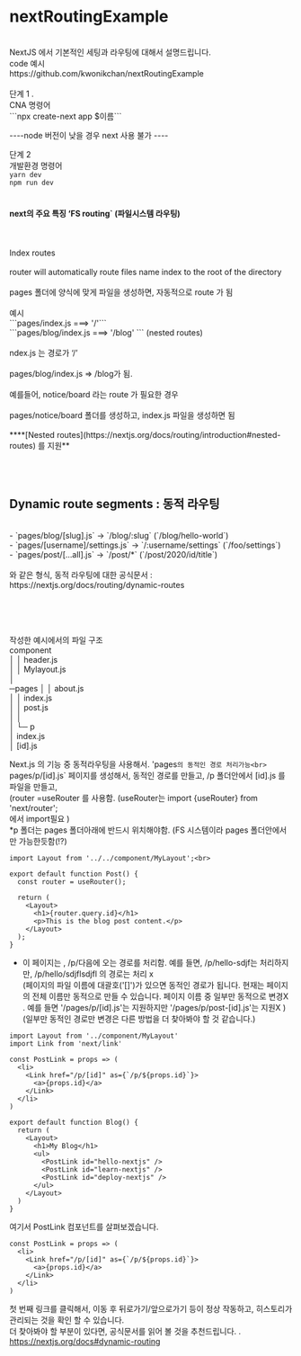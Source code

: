 # nextRoutingExample
<br>
NextJS 에서 기본적인 세팅과 라우팅에 대해서 설명드립니다. <br>
code 예시<br>
<a>https://github.com/kwonikchan/nextRoutingExample</a><br>

<br>
단계 1 . <br>
CNA 명령어 <br>
```npx create-next app $이름```<br>

----node 버전이 낮을 경우 next 사용 불가 ----<br>

단계 2<br>
개발환경 명령어<br>
```yarn dev```<br>
```npm run dev```<br>
<br>
<h4>next의 주요 특징 ‘FS routing` (파일시스템 라우팅) </h4><br>
<br>
Index routes <br>
<br>
router will automatically route files name index to the root of the directory <br>
<br>
pages 폴더에 양식에 맞게 파일을 생성하면, 자동적으로 route 가 됨<br>
<br>
예시<br>
```pages/index.js   ===> '/'```<br>
```pages/blog/index.js   ===> '/blog' ``` (nested routes)<br>
<br>
ndex.js 는 경로가 ‘/’<br>
<br>
pages/blog/index.js ⇒ /blog가 됨. <br>
<br>
예를들어, notice/board 라는 route 가 필요한 경우<br>
<br>
pages/notice/board 폴더를 생성하고, index.js 파일을 생성하면 됨 <br>
<br>
****[Nested routes](https://nextjs.org/docs/routing/introduction#nested-routes) 를 지원**

<br><br>
<h2> Dynamic route segments : 동적 라우팅 </h2>
<br>
- `pages/blog/[slug].js` → `/blog/:slug` (`/blog/hello-world`)<br>
- `pages/[username]/settings.js` → `/:username/settings` (`/foo/settings`)<br>
- `pages/post/[...all].js` → `/post/*` (`/post/2020/id/title`)<br>
<br>
와 같은 형식, 동적 라우팅에 대한 공식문서 : https://nextjs.org/docs/routing/dynamic-routes<br>

<br><br><br>

작성한 예시에서의 파일 구조 
<br>
component<br>
│  │   header.js<br>
│  │   Mylayout.js<br>
│ <br>
─pages
│  │  about.js <br/>
│  │  index.js<br>
│  │  post.js<br>
│  │ <br>
│  └─ p<br>
│          index.js<br>
│          [id].js<br>



Next.js 의 기능 중 동적라우팅을 사용해서. 'pages`의 동적인 경로 처리가능<br>
`pages/p/[id].js` 페이지를 생성해서, 동적인 경로를 만들고, /p 폴더안에서 [id].js 를 파일을 만들고, <br>
(router =useRouter 를 사용함. (useRouter는 import {useRouter} from 'next/router';<br>
에서 import필요 ) <br>
*p 폴더는 pages 폴더아래에 반드시 위치해야함. (FS 시스템이라 pages 폴더안에서만 가능한듯함(!?)<br>

```import { useRouter } from 'next/router';<br>
import Layout from '../../component/MyLayout';<br>

export default function Post() {
  const router = useRouter();

  return (
    <Layout>
      <h1>{router.query.id}</h1>
      <p>This is the blog post content.</p>
    </Layout>
  );
}
```
* 이 페이지는 , /p/다음에 오는 경로를 처리함. 예를 들면, /p/hello-sdjf는 처리하지만, /p/hello/sdjflsdjfl 의 경로는 처리 x <br>
(페이지의 파일 이름에 대괄호('[]')가 있으면 동적인 경로가 됩니다. 현재는 페이지의 전체 이름만 동적으로 만들 수 있습니다. 페이지 이름 중 일부만 동적으로 변경X<br>
. 예를 들면 '/pages/p/[id].js'는 지원하지만 '/pages/p/post-[id].js'는 지원X ) (일부만 동적인 경로만 변경은 다른 방법을 더 찾아봐야 할 것 같습니다.) <br>


```
import Layout from '../component/MyLayout'
import Link from 'next/link'

const PostLink = props => (
  <li>
    <Link href="/p/[id]" as={`/p/${props.id}`}>
      <a>{props.id}</a>
    </Link>
  </li>
)

export default function Blog() {
  return (
    <Layout>
      <h1>My Blog</h1>
      <ul>
        <PostLink id="hello-nextjs" />
        <PostLink id="learn-nextjs" />
        <PostLink id="deploy-nextjs" />
      </ul>
    </Layout>
  )
}
```
여기서 PostLink 컴포넌트를 살펴보겠습니다. 
```
const PostLink = props => (
  <li>
    <Link href="/p/[id]" as={`/p/${props.id}`}>
      <a>{props.id}</a>
    </Link>
  </li>
)
```
첫 번째 링크를 클릭해서, 이동 후 뒤로가기/앞으로가기 등이 정상 작동하고, 히스토리가 관리되는 것을 확인 할 수 있습니다. <br>
더 찾아봐야 할 부분이 있다면, 공식문서를 읽어 볼 것을 추천드립니다. .<br>
https://nextjs.org/docs#dynamic-routing  <br>



